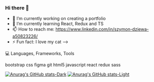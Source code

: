 ### Hi there 👋

- 🔭 I’m currently working on creating a portfolio
- 🌱 I’m currently learning React, Redux and TS
- 📫 How to reach me: https://www.linkedin.com/in/szymon-dziewa-a50823226/
- ⚡ Fun fact: I love my cat 
-->


💻 Languages, Frameworks, Tools

bootstrap css figma git html5 javascript react redux sass 

[![Anurag's GitHub stats-Dark](https://github-readme-stats.vercel.app/api?username=Szymofcion&show_icons=true&theme=dark#gh-dark-mode-only)](https://github.com/anuraghazra/github-readme-stats#gh-dark-mode-only)
[![Anurag's GitHub stats-Light](https://github-readme-stats.vercel.app/api?username=Szymofcion&show_icons=true&theme=default#gh-dark-mode-only)](https://github.com/anuraghazra/github-readme-stats#gh-dark-mode-only)

